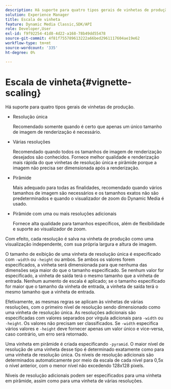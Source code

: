 ```yaml
---
description: Há suporte para quatro tipos gerais de vinhetas de produção.
solution: Experience Manager
title: Escala de vinheta
feature: Dynamic Media Classic,SDK/API
role: Developer,User
exl-id: f9f92254-41d8-4d22-a168-78b49dd55478
source-git-commit: 4f81f755789613222a66bed2961117604ae19e62
workflow-type: tm+mt
source-wordcount: '335'
ht-degree: 0%

---
```


# Escala de vinheta{#vignette-scaling}

Há suporte para quatro tipos gerais de vinhetas de produção.

* Resolução única

  Recomendado somente quando é certo que apenas um único tamanho de imagem de renderização é necessário.
* Várias resoluções

  Recomendado quando todos os tamanhos de imagem de renderização desejados são conhecidos. Fornece melhor qualidade e renderização mais rápida do que vinhetas de resolução única e pirâmide porque a imagem não precisa ser dimensionada após a renderização.
* Pirâmide

  Mais adequado para todas as finalidades, recomendado quando vários tamanhos de imagem são necessários e os tamanhos exatos não são predeterminados e quando o visualizador de zoom do Dynamic Media é usado.
* Pirâmide com uma ou mais resoluções adicionais

  Fornece alta qualidade para tamanhos específicos, além de flexibilidade e suporte ao visualizador de zoom.

Com efeito, cada resolução é salva na vinheta de produção como uma visualização independente, com sua própria largura e altura de imagem.

O tamanho de exibição de uma vinheta de resolução única é especificado com `-width` ou `-height` ou ambos. Se ambos os valores forem especificados, a vinheta será dimensionada para que nenhuma das dimensões seja maior do que o tamanho especificado. Se nenhum valor for especificado, a vinheta de saída terá o mesmo tamanho que a vinheta de entrada. Nenhum aumento de escala é aplicado; se o tamanho especificado for maior que o tamanho da vinheta de entrada, a vinheta de saída terá o mesmo tamanho que a vinheta de entrada.

Efetivamente, as mesmas regras se aplicam às vinhetas de várias resoluções, com o primeiro nível de resolução sendo dimensionado como uma vinheta de resolução única. As resoluções adicionais são especificadas com valores separados por vírgula adicionais para `-width` ou `-height`. Os valores não precisam ser classificados. Se `-width` especifica vários valores e `-height` deve fornecer apenas um valor único e vice-versa, caso contrário, um erro será retornado.

Uma vinheta em pirâmide é criada especificando `-pyramid`. O maior nível de resolução de uma vinheta desse tipo é determinado exatamente como para uma vinheta de resolução única. Os níveis de resolução adicionais são determinados automaticamente por meio da escala de cada nível para 0,5x o nível anterior, com o menor nível não excedendo 128x128 pixels.

Níveis de resolução adicionais podem ser especificados para uma vinheta em pirâmide, assim como para uma vinheta de várias resoluções.
